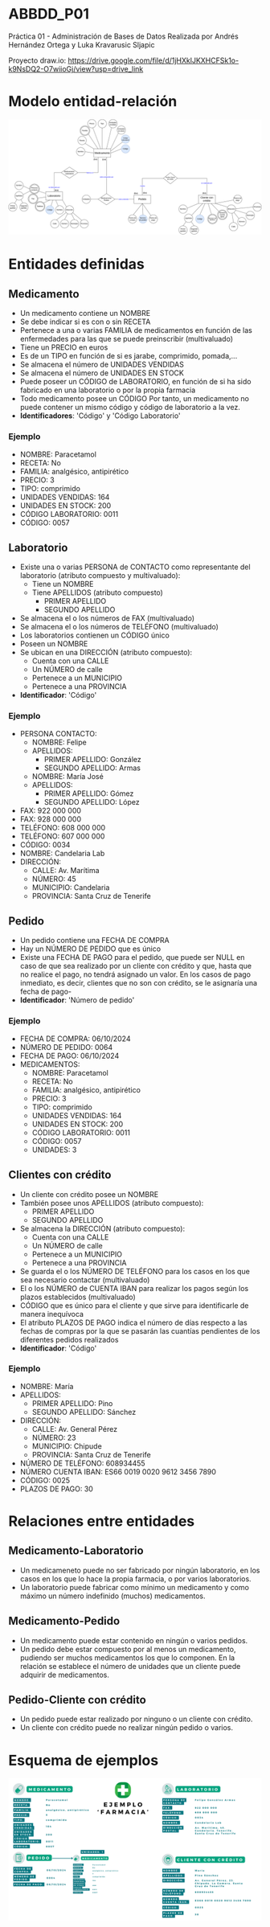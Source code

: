 # ABBDD_P01
Práctica 01 - Administración de Bases de Datos
Realizada por Andrés Hernández Ortega y Luka Kravarusic Sljapic

Proyecto draw.io: https://drive.google.com/file/d/1jHXklJKXHCFSk1o-k9NsDQ2-O7wiioGj/view?usp=drive_link
# Modelo entidad-relación 
![Modelo entidad-relación](/practica1.drawio.png)


# Entidades definidas
## Medicamento
- Un medicamento contiene un NOMBRE
- Se debe indicar si es con o sin RECETA 
- Pertenece a una o varias FAMILIA de medicamentos en función de las enfermedades para las que se puede preinscribir (multivaluado)
- Tiene un PRECIO en euros
- Es de un TIPO en función de si es jarabe, comprimido, pomada,...
- Se almacena el número de UNIDADES VENDIDAS
- Se almacena el número de UNIDADES EN STOCK
- Puede poseer un CÓDIGO de LABORATORIO, en función de si ha sido fabricado en una laboratorio o por la propia farmacia
- Todo medicamento posee un CÓDIGO
Por tanto, un medicamento no puede contener un mismo código y código de laboratorio a la vez.
- **Identificadores**: 'Código' y 'Código Laboratorio'

### Ejemplo
- NOMBRE: Paracetamol
- RECETA: No
- FAMILIA: analgésico, antipirético
- PRECIO: 3
- TIPO: comprimido
- UNIDADES VENDIDAS: 164
- UNIDADES EN STOCK: 200
- CÓDIGO LABORATORIO: 0011
- CÓDIGO: 0057

## Laboratorio
- Existe una o varias PERSONA de CONTACTO como representante del laboratorio (atributo compuesto y multivaluado):
	- Tiene un NOMBRE
   	- Tiene APELLIDOS (atributo compuesto)
   	  	- PRIMER APELLIDO
   	  	- SEGUNDO APELLIDO
- Se almacena el o los números de FAX (multivaluado)
- Se almacena el o los números de TELÉFONO (multivaluado)
- Los laboratorios contienen un CÓDIGO único 
- Poseen un NOMBRE 
- Se ubican en una DIRECCIÓN (atributo compuesto):
  	- Cuenta con una CALLE
  	- Un NÚMERO de calle
  	- Pertenece a un MUNICIPIO
  	- Pertenece a una PROVINCIA
- **Identificador**: 'Código'

### Ejemplo
- PERSONA CONTACTO:
	- NOMBRE: Felipe
   	- APELLIDOS:
   	  	- PRIMER APELLIDO: González
   	  	- SEGUNDO APELLIDO: Armas
	- NOMBRE: María José
   	- APELLIDOS:
   	  	- PRIMER APELLIDO: Gómez
   	  	- SEGUNDO APELLIDO: López
- FAX: 922 000 000
- FAX: 928 000 000
- TELÉFONO: 608 000 000
- TELÉFONO: 607 000 000
- CÓDIGO: 0034
- NOMBRE: Candelaria Lab
- DIRECCIÓN:
  	- CALLE: Av. Marítima
  	- NÚMERO: 45
  	- MUNICIPIO: Candelaria
  	- PROVINCIA: Santa Cruz de Tenerife
  
## Pedido
- Un pedido contiene una FECHA DE COMPRA
- Hay un NÚMERO DE PEDIDO que es único
- Existe una FECHA DE PAGO para el pedido, que puede ser NULL en caso de que sea realizado por un cliente con crédito y que, hasta que no realice el pago, no tendrá asignado un valor. En los casos de pago inmediato, es decir, clientes que no son con crédito, se le asignaría una fecha de pago-
- **Identificador**:  'Número de pedido'
  
### Ejemplo
- FECHA DE COMPRA: 06/10/2024
- NÚMERO DE PEDIDO: 0064
- FECHA DE PAGO: 06/10/2024
- MEDICAMENTOS:
	- NOMBRE: Paracetamol
	- RECETA: No
	- FAMILIA: analgésico, antipirético
	- PRECIO: 3
	- TIPO: comprimido
	- UNIDADES VENDIDAS: 164
	- UNIDADES EN STOCK: 200
	- CÓDIGO LABORATORIO: 0011
	- CÓDIGO: 0057
	- UNIDADES: 3


## Clientes con crédito
- Un cliente con crédito posee un NOMBRE
- También posee unos APELLIDOS (atributo compuesto):
  	- PRIMER APELLIDO
  	- SEGUNDO APELLIDO
- Se almacena la DIRECCIÓN (atributo compuesto):
	- Cuenta con una CALLE
  	- Un NÚMERO de calle
  	- Pertenece a un MUNICIPIO
  	- Pertenece a una PROVINCIA 
- Se guarda el o los NÚMERO DE TELÉFONO para los casos en los que sea necesario contactar (multivaluado) 
- El o los NÚMERO de CUENTA IBAN para realizar los pagos según los plazos establecidos (multivaluado)
- CÓDIGO que es único para el cliente y que sirve para identificarle de manera inequívoca
- El atributo PLAZOS DE PAGO indica el número de días respecto a las fechas de compras por la que se pasarán las cuantías pendientes de los diferentes pedidos realizados 
- **Identificador**: 'Código'

### Ejemplo
- NOMBRE: María
- APELLIDOS:
	- PRIMER APELLIDO: Pino
   	- SEGUNDO APELLIDO: Sánchez
- DIRECCIÓN:
	- CALLE: Av. General Pérez
 	- NÚMERO: 23
  	- MUNICIPIO: Chipude
  	- PROVINCIA: Santa Cruz de Tenerife
- NÚMERO DE TELÉFONO: 608934455
- NÚMERO CUENTA IBAN: ES66 0019 0020 9612 3456 7890
- CÓDIGO: 0025
- PLAZOS DE PAGO: 30

# Relaciones entre entidades
## Medicamento-Laboratorio
- Un medicameneto puede no ser fabricado por ningún laboratorio, en los casos en los que lo hace la propia farmacia, o por varios laboratorios. 
- Un laboratorio puede fabricar como mínimo un medicamento y como máximo un número indefinido (muchos) medicamentos. 

## Medicamento-Pedido
- Un medicamento puede estar contenido en ningún o varios pedidos.
- Un pedido debe estar compuesto por al menos un medicamento, pudiendo ser muchos medicamentos los que lo componen. En la relación se establece el número de unidades que un cliente puede adquirir de medicamentos.


## Pedido-Cliente con crédito
- Un pedido puede estar realizado por ninguno o un cliente con crédito.
- Un cliente con crédito puede no realizar ningún pedido o varios.


# Esquema de ejemplos
![Esquema de ejemplos](/ejemplo_farmacia.png)

